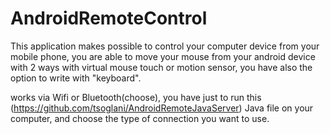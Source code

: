 # AndroidRemoteControl
This application makes possible to control your computer device from your mobile phone,
you are able to move your mouse  from your android device with 2 ways with virtual mouse touch or motion sensor, you have also the option to write with "keyboard".

works via Wifi or Bluetooth(choose), you have just to run this (https://github.com/tsoglani/AndroidRemoteJavaServer) Java file on your computer, and choose the type of connection you want to use.
